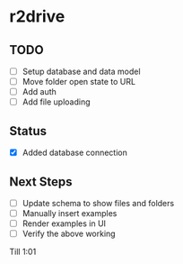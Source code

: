 # r2drive

## TODO

- [ ] Setup database and data model
- [ ] Move folder open state to URL
- [ ] Add auth
- [ ] Add file uploading

## Status

- [x] Added database connection

## Next Steps

- [ ] Update schema to show files and folders
- [ ] Manually insert examples
- [ ] Render examples in UI
- [ ] Verify the above working

Till 1:01